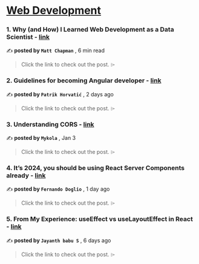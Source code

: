 
<h1><a href=https://medium.com/tag/web-development/recommended target="_blank" rel="noopener noreferrer">Web Development</a></h1>
<h3>1. Why (and How) I Learned Web Development as a Data Scientist - <a href=https://medium.com/towards-data-science/why-and-how-i-learned-web-development-as-a-data-scientist-ece60064675c?source=tag_recommended_feed---------0-84----------web_development----------527422dc_4893_4acb_bcf4_5cb8edb2e093------- target="_blank" rel="noopener noreferrer">link</a></h3>

✍️ **posted by `Matt Chapman`** <date> , 6 min read</date>

<blockquote>Click the link to check out the post. ⌲</blockquote>

<h3>2. Guidelines for becoming Angular developer - <a href=https://medium.com/@patrik.horva90/guidelines-for-becoming-angular-developer-628e3fea1f4c?source=tag_recommended_feed---------1-107----------web_development----------527422dc_4893_4acb_bcf4_5cb8edb2e093------- target="_blank" rel="noopener noreferrer">link</a></h3>

✍️ **posted by `Patrik Horvatić`** <date> , 2 days ago</date>

<blockquote>Click the link to check out the post. ⌲</blockquote>

<h3>3. Understanding CORS - <a href=https://medium.com/itnext/understanding-cors-4157bf640e11?source=tag_recommended_feed---------2-85----------web_development----------527422dc_4893_4acb_bcf4_5cb8edb2e093------- target="_blank" rel="noopener noreferrer">link</a></h3>

✍️ **posted by `Mykola`** <date> , Jan 3</date>

<blockquote>Click the link to check out the post. ⌲</blockquote>

<h3>4. It’s 2024, you should be using React Server Components already - <a href=https://medium.com/itnext/its-2024-you-should-be-using-react-server-components-already-6cb24a7140a1?source=tag_recommended_feed---------3-84----------web_development----------527422dc_4893_4acb_bcf4_5cb8edb2e093------- target="_blank" rel="noopener noreferrer">link</a></h3>

✍️ **posted by `Fernando Doglio`** <date> , 1 day ago</date>

<blockquote>Click the link to check out the post. ⌲</blockquote>

<h3>5. From My Experience: useEffect vs useLayoutEffect in React - <a href=https://medium.com/gitconnected/from-my-experience-useeffect-vs-uselayouteffect-in-react-582e9f90a6cf?source=tag_recommended_feed---------4-107----------web_development----------527422dc_4893_4acb_bcf4_5cb8edb2e093------- target="_blank" rel="noopener noreferrer">link</a></h3>

✍️ **posted by `Jayanth babu S`** <date> , 6 days ago</date>

<blockquote>Click the link to check out the post. ⌲</blockquote>

